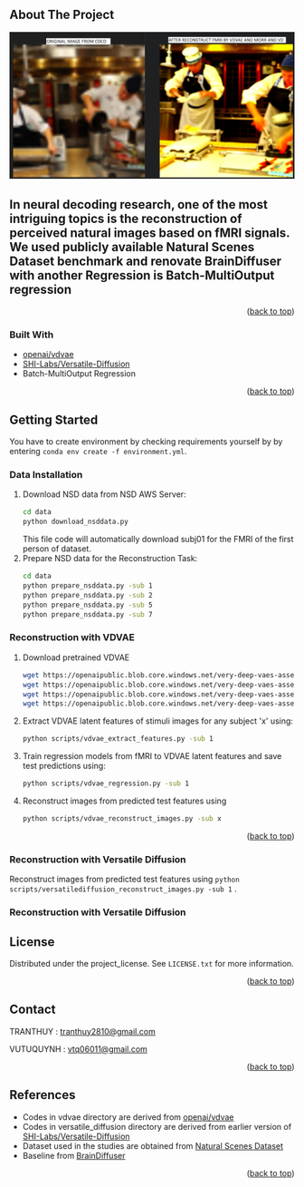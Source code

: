 <!-- Improved compatibility of back to top link: See: https://github.com/othneildrew/Best-README-Template/pull/73 -->
<a id="readme-top"></a>
<!--
*** Thanks again! Now go create something AMAZING! :D
-->



<!-- PROJECT SHIELDS -->
<!--
*** I'm using markdown "reference style" links for readability.
*** Reference links are enclosed in brackets [ ] instead of parentheses ( ).
*** See the bottom of this document for the declaration of the reference variables
*** for contributors-url, forks-url, etc. This is an optional, concise syntax you may use.
*** https://www.markdownguide.org/basic-syntax/#reference-style-links
-->



<!-- ABOUT THE PROJECT -->
## About The Project

[![Product Name Screen Shot][product-screenshot]]()

In neural decoding research, one of the most intriguing topics is the reconstruction of perceived 
natural images based on fMRI signals. We used publicly available Natural Scenes Dataset 
benchmark and renovate BrainDiffuser with another Regression is Batch-MultiOutput regression
-
<p align="right">(<a href="#readme-top">back to top</a>)</p>



### Built With

* [openai/vdvae]
* [SHI-Labs/Versatile-Diffusion]
* Batch-MultiOutput Regression

<p align="right">(<a href="#readme-top">back to top</a>)</p>



<!-- GETTING STARTED -->
## Getting Started

 You have to create environment by checking requirements yourself by by entering `conda env create -f environment.yml`.

### Data Installation

1. Download NSD data from NSD AWS Server:
   ```sh
   cd data
   python download_nsddata.py
   ```
   This file code will automatically download subj01 for the FMRI of the first person of dataset.
2. Prepare NSD data for the Reconstruction Task:
   ```sh
   cd data
   python prepare_nsddata.py -sub 1
   python prepare_nsddata.py -sub 2
   python prepare_nsddata.py -sub 5
   python prepare_nsddata.py -sub 7
   ```
### Reconstruction with VDVAE

1. Download pretrained VDVAE 
   ```sh
   wget https://openaipublic.blob.core.windows.net/very-deep-vaes-assets/vdvae-assets-2/imagenet64-iter-1600000-log.jsonl
   wget https://openaipublic.blob.core.windows.net/very-deep-vaes-assets/vdvae-assets-2/imagenet64-iter-1600000-model.th
   wget https://openaipublic.blob.core.windows.net/very-deep-vaes-assets/vdvae-assets-2/imagenet64-iter-1600000-model-ema.th
   wget https://openaipublic.blob.core.windows.net/very-deep-vaes-assets/vdvae-assets-2/imagenet64-iter-1600000-opt.th
   ```
2. Extract VDVAE latent features of stimuli images for any subject 'x' using:
   ```sh
   python scripts/vdvae_extract_features.py -sub 1
   ```
3. Train regression models from fMRI to VDVAE latent features and save test predictions using:
   ```sh
   python scripts/vdvae_regression.py -sub 1
   ```
4. Reconstruct images from predicted test features using
   ```sh
   python scripts/vdvae_reconstruct_images.py -sub x
   ```
<p align="right">(<a href="#readme-top">back to top</a>)</p>

### Reconstruction with Versatile Diffusion
Reconstruct images from predicted test features using `python scripts/versatilediffusion_reconstruct_images.py -sub 1` .
### Reconstruction with Versatile Diffusion



<!-- LICENSE -->
## License

Distributed under the project_license. See `LICENSE.txt` for more information.

<p align="right">(<a href="#readme-top">back to top</a>)</p>



<!-- CONTACT -->
## Contact

TRANTHUY : tranthuy2810@gmail.com

VUTUQUYNH : vtq06011@gmail.com

<p align="right">(<a href="#readme-top">back to top</a>)</p>



<!-- References -->
## References

* Codes in vdvae directory are derived from [openai/vdvae]
* Codes in versatile_diffusion directory are derived from earlier version of [SHI-Labs/Versatile-Diffusion]
* Dataset used in the studies are obtained from [Natural Scenes Dataset]
* Baseline from [BrainDiffuser]

<p align="right">(<a href="#readme-top">back to top</a>)</p>



<!-- MARKDOWN LINKS & IMAGES -->
<!-- https://www.markdownguide.org/basic-syntax/#reference-style-links -->
[openai/vdvae]: https://github.com/openai/vdvae
[SHI-Labs/Versatile-Diffusion]: https://github.com/SHI-Labs/Versatile-Diffusion
[Natural Scenes Dataset]: https://naturalscenesdataset.org/
[regression]: https://arxiv.org/abs/2403.19421
[product-screenshot]: https://github.com/TranThuy28/BrainToImage/blob/main/results/ssRESULT.png
[BrainDiffuser]: https://github.com/ozcelikfu/brain-diffuser
